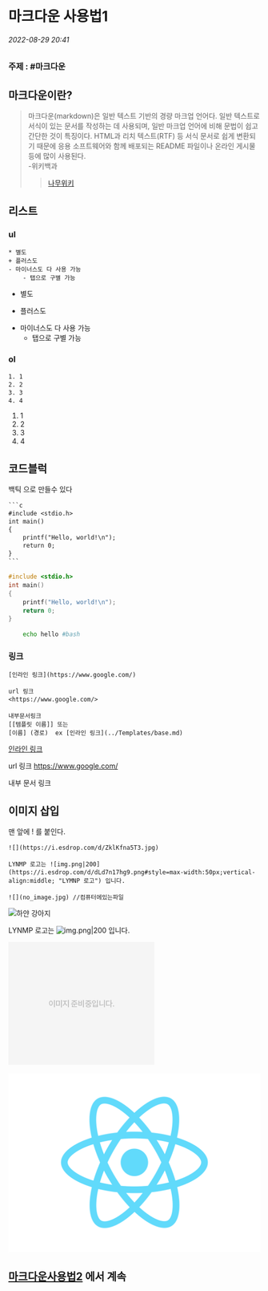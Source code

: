 # 마크다운 사용법1
###### 2022-08-29 20:41
### 주제  : #마크다운 


##  마크다운이란?
>  마크다운(markdown)은 일반 텍스트 기반의 경량 마크업 언어다. 일반 텍스트로 서식이 있는 문서를 작성하는 데 사용되며, 일반 마크업 언어에 비해 문법이 쉽고 간단한 것이 특징이다. HTML과 리치 텍스트(RTF) 등 서식 문서로 쉽게 변환되기 때문에 응용 소프트웨어와 함께 배포되는 README 파일이나 온라인 게시물 등에 많이 사용된다.  
>-위키백과
>> [나무위키](https://namu.wiki/w/%EB%A7%88%ED%81%AC%EB%8B%A4%EC%9A%B4)

## 리스트 
### ul
```null
* 별도
+ 플러스도
- 마이너스도 다 사용 가능
	- 탭으로 구별 가능
```

* 별도
+ 플러스도
- 마이너스도 다 사용 가능
	- 탭으로 구별 가능
### ol
```null
1. 1
2. 2
3. 3
4. 4
```

1. 1
2. 2
3. 3
4. 4

## 코드블럭
백틱 으로 만들수 있다
````null
```c
#include <stdio.h>
int main()
{
	printf("Hello, world!\n");
	return 0;
}
```
````

```c
#include <stdio.h>
int main()
{
	printf("Hello, world!\n");
	return 0;
}
```


```bash
	echo hello #bash
```


### 링크
```Null
[인라인 링크](https://www.google.com/)

url 링크
<https://www.google.com/>

내부문서링크
[[템플릿 이름]] 또는
[이름] (경로)  ex [인라인 링크](../Templates/base.md)
```

[인라인 링크](https://www.google.com/)

url 링크
<https://www.google.com/>

내부 문서 링크



## 이미지 삽입
맨 앞에 ! 를 붙인다.
```None
![](https://i.esdrop.com/d/ZklKfna5T3.jpg)

LYNMP 로고는 ![img.png|200](https://i.esdrop.com/d/dLd7n17hg9.png#style=max-width:50px;vertical-align:middle; "LYMNP 로고") 입니다.

![](no_image.jpg) //컴퓨터에있는파일
```

![](https://i.esdrop.com/d/ZklKfna5T3.jpg "하얀 강아지")

LYNMP 로고는 ![img.png|200](https://i.esdrop.com/d/dLd7n17hg9.png#style=max-width:50px;vertical-align:middle; "LYMNP 로고") 입니다.

![](no_image.jpg)

![](logo.svg)
##  [마크다운사용법2](마크다운사용법2.md) 에서 계속